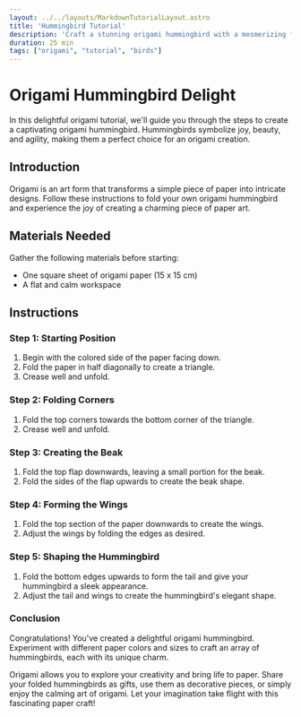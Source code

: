 ```yaml
---
layout: ../../layouts/MarkdownTutorialLayout.astro
title: 'Hummingbird Tutorial'
description: 'Craft a stunning origami hummingbird with a mesmerizing folding technique.'
duration: 25 min
tags: ["origami", "tutorial", "birds"]
---
```


# Origami Hummingbird Delight

In this delightful origami tutorial, we'll guide you through the steps to create a captivating origami hummingbird. Hummingbirds symbolize joy, beauty, and agility, making them a perfect choice for an origami creation.

## Introduction

Origami is an art form that transforms a simple piece of paper into intricate designs. Follow these instructions to fold your own origami hummingbird and experience the joy of creating a charming piece of paper art.

## Materials Needed

Gather the following materials before starting:

- One square sheet of origami paper (15 x 15 cm)
- A flat and calm workspace

## Instructions

### Step 1: Starting Position
1. Begin with the colored side of the paper facing down.
2. Fold the paper in half diagonally to create a triangle.
3. Crease well and unfold.

### Step 2: Folding Corners
1. Fold the top corners towards the bottom corner of the triangle.
2. Crease well and unfold.

### Step 3: Creating the Beak
1. Fold the top flap downwards, leaving a small portion for the beak.
2. Fold the sides of the flap upwards to create the beak shape.

### Step 4: Forming the Wings
1. Fold the top section of the paper downwards to create the wings.
2. Adjust the wings by folding the edges as desired.

### Step 5: Shaping the Hummingbird
1. Fold the bottom edges upwards to form the tail and give your hummingbird a sleek appearance.
2. Adjust the tail and wings to create the hummingbird's elegant shape.

### Conclusion

Congratulations! You've created a delightful origami hummingbird. Experiment with different paper colors and sizes to craft an array of hummingbirds, each with its unique charm.

Origami allows you to explore your creativity and bring life to paper. Share your folded hummingbirds as gifts, use them as decorative pieces, or simply enjoy the calming art of origami. Let your imagination take flight with this fascinating paper craft!
